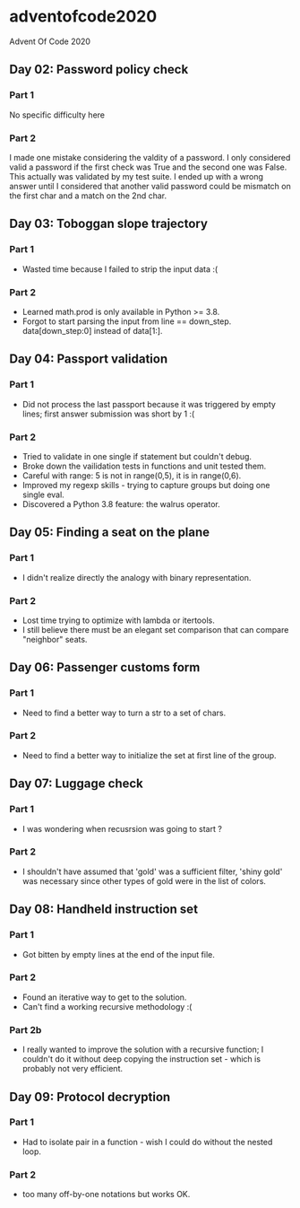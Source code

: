 # adventofcode2020
Advent Of Code 2020

## Day 02: Password policy check
### Part 1
No specific difficulty here

### Part 2
I made one mistake considering the valdity of a password.
I only considered valid a password if the first check was True and the second one was False.
This actually was validated by my test suite.
I ended up with a wrong answer until I considered that another valid password could be mismatch on the first char and a match on the 2nd char.

## Day 03: Toboggan slope trajectory
### Part 1
 - Wasted time because I failed to strip the input data :(

### Part 2
 - Learned math.prod is only available in Python >= 3.8.
 - Forgot to start parsing the input from line == down_step. data[down_step:0] instead of data[1:].

## Day 04: Passport validation
### Part 1
 - Did not process the last passport because it was triggered by empty lines; first answer submission was short by 1 :(

 ### Part 2
  - Tried to validate in one single if statement but couldn't debug.
  - Broke down the vailidation tests in functions and unit tested them. 
  - Careful with range: 5 is not in range(0,5), it is in range(0,6).
  - Improved my regexp skills - trying to capture groups but doing one single eval.
  - Discovered a Python 3.8 feature: the walrus operator.

## Day 05: Finding a seat on the plane
### Part 1
 - I didn't realize directly the analogy with binary representation.

### Part 2
 - Lost time trying to optimize with lambda or itertools.
 - I still believe there must be an elegant set comparison that can compare "neighbor" seats.

## Day 06: Passenger customs form
### Part 1
 - Need to find a better way to turn a str to a set of chars.

### Part 2
 - Need to find a better way to initialize the set at first line of the group.

## Day 07: Luggage check
### Part 1
 - I was wondering when recusrsion was going to start ?

### Part 2
 - I shouldn't have assumed that 'gold' was a sufficient filter, 'shiny gold' was necessary since other types of gold were in the list of colors.


## Day 08: Handheld instruction set
### Part 1
 - Got bitten by empty lines at the end of the input file.

### Part 2
 - Found an iterative way to get to the solution.
 - Can't find a working recursive methodology :(

### Part 2b
  - I really wanted to improve the solution with a recursive function; I couldn't do it without deep copying the instruction set - which is probably not very efficient.

## Day 09: Protocol decryption
### Part 1
 - Had to isolate pair in a function - wish I could do without the nested loop.

### Part 2
 - too many off-by-one notations but works OK. 
